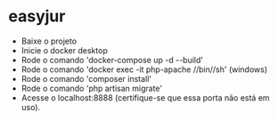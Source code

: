 # easyjur

- Baixe o projeto
- Inicie o docker desktop
- Rode o comando 'docker-compose up -d --build'
- Rode o comando 'docker exec -it php-apache //bin//sh' (windows)
- Rode o comando 'composer install'
- Rode o comando 'php artisan migrate'
- Acesse o localhost:8888 (certifique-se que essa porta não está em uso).
